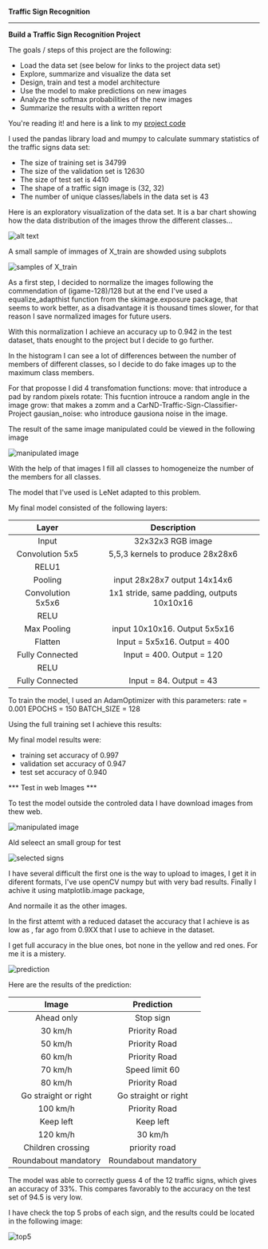 **Traffic Sign Recognition**

---

**Build a Traffic Sign Recognition Project**

The goals / steps of this project are the following:
* Load the data set (see below for links to the project data set)
* Explore, summarize and visualize the data set
* Design, train and test a model architecture
* Use the model to make predictions on new images
* Analyze the softmax probabilities of the new images
* Summarize the results with a written report


[//]: # (Image References)

[image1]: ./histo1.png "Visualization"
[image2]: ./trainSample.png "Grayscaling"
[image3]: ./transformations.png "Random Noise"
[image4]: ./newSigns//germanSignals.png
[image5]: ./selectedGT.png
[image6]: ./prediction1.png
[image7]: ./top5.png



You're reading it! and here is a link to my [project code](https://github.com/mquinteiro/CarND-Traffic-Sign-Classifier-Project/blob/master/Trafic_1.ipynb)


I used the pandas library load and mumpy to calculate summary statistics of the traffic
signs data set:


* The size of training set is 34799
* The size of the validation set is 12630
* The size of test set is 4410
* The shape of a traffic sign image is (32, 32)
* The number of unique classes/labels in the data set is 43


Here is an exploratory visualization of the data set. It is a bar chart showing how the data distribution of the images throw the different classes...

![alt text][image1]

A small sample of immages of X_train are showded using subplots

![samples of X_train][image2]


As a first step, I decided to normalize the images following the commendation
of (igame-128)/128 but at the end I've used a equalize_adapthist function from
the skimage.exposure package, that seems to work better, as a disadvantage
it is thousand times slower, for that reason I save normalized images for
future users.

With this normalization I achieve an accuracy up to 0.942 in the test dataset,
thats enought to the project but I decide to go further.

In the histogram I can see a lot of differences between the number of members
of different classes, so I decide to do fake images up to the maximum class
members.

For that proposse I did 4 transfomation functions:
move: that introduce a pad by random pixels
rotate: This fucntion introuce a random angle in the image
grow: that makes a zomm and a CarND-Traffic-Sign-Classifier-Project
gausian_noise: who introduce gausiona noise in the image.

The result of the same image manipulated could be viewed in the following image

![manipulated image][image3]

With the help of that images I fill all classes to homogeneize the number of
the members for all classes.


The model that I've used is LeNet adapted to this problem.



My final model consisted of the following layers:

| Layer         		|     Description	        					|
|:---------------------:|:---------------------------------------------:|
| Input         		| 32x32x3 RGB image   							|
| Convolution 5x5 | 5,5,3 kernels to produce 28x28x6 |
| RELU1||
|Pooling|input 28x28x7 output 14x14x6|
| Convolution 5x5x6| 1x1 stride, same padding, outputs 10x10x16 	|
| RELU					|												|
| Max Pooling|input 10x10x16. Output  5x5x16|
|Flatten|Input = 5x5x16. Output = 400|
|Fully Connected|Input = 400. Output = 120|
|RELU||
|Fully Connected| Input = 84. Output = 43|


To train the model, I used an AdamOptimizer with this parameters:
rate = 0.001
EPOCHS = 150
BATCH_SIZE = 128

Using the full training set I achieve this results:


My final model results were:
* training set accuracy of 0.997
* validation set accuracy of 0.947
* test set accuracy of 0.940

*** Test in web Images ***

To test the model outside the controled data I have download images from thew
web.

![manipulated image][image4]

Ald seleect an small group for test

![selected signs][image5]

I have several difficult the first one is the way to upload to images, I get
it in diferent formats, I've use openCV numpy but with very bad results.
Finally I achive it using matplotlib.image package,

And normaile it as the other images.

In the first attemt with a reduced dataset the accuracy that I achieve is as low as , far ago from 0.9XX that I use to achieve in the dataset.

I get full accuracy in the blue ones, bot none in the yellow and red ones.
For me it is a mistery.

![prediction][image6]



Here are the results of the prediction:

| Image			        |     Prediction	        					|
|:---------------------:|:---------------------------------------------:|
| Ahead only     		| Stop sign   									|
| 30 km/h     			| Priority Road 										|
| 50 km/h     			| Priority Road 										|
| 60 km/h     			| Priority Road 										|
| 70 km/h     			| Speed limit 60 										|
| 80 km/h     			| Priority Road 										|
| Go straight or right| Go straight or right|
| 100 km/h     			| Priority Road 										|
| Keep left| Keep left|
| 120 km/h					| 30 km/h											|
| Children crossing	| priority road|
| Roundabout mandatory| Roundabout mandatory|


The model was able to correctly guess 4 of the 12 traffic signs, which gives an accuracy of 33%. This compares favorably to the accuracy on the test set of 94.5 is very low.


I have check the top 5 probs of each sign, and the results could be located in
the following  image:

![top5][image7]
